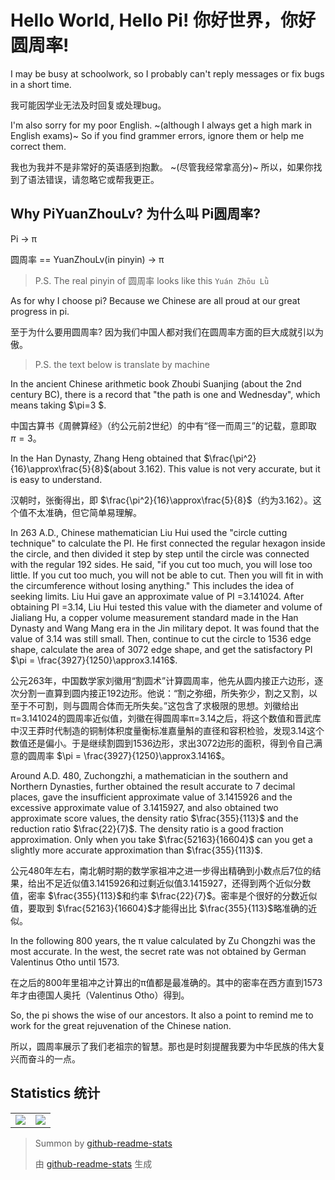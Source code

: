# Hello World, Hello Pi! 你好世界，你好圆周率!

I may be busy at schoolwork, so I probably can't reply messages or fix bugs in a short time.

我可能因学业无法及时回复或处理bug。

I'm also sorry for my poor English. ~(although I always get a high mark in English exams)~ So if you find grammer errors, ignore them or help me correct them.

我也为我并不是非常好的英语感到抱歉。 ~(尽管我经常拿高分)~ 所以，如果你找到了语法错误，请忽略它或帮我更正。

## Why PiYuanZhouLv? 为什么叫 Pi圆周率?

Pi -> π

圆周率 == YuanZhouLv(in pinyin) -> π

> P.S. The real pinyin of 圆周率 looks like this `Yuán Zhōu Lǜ`

As for why I choose pi? Because we Chinese are all proud at our great progress in pi.

至于为什么要用圆周率? 因为我们中国人都对我们在圆周率方面的巨大成就引以为傲。

> P.S. the text below is translate by machine

In the ancient Chinese arithmetic book Zhoubi Suanjing (about the 2nd century BC), there is a record that "the path is one and Wednesday", which means taking $\pi=3 $.

中国古算书《周髀算经》（约公元前2世纪）的中有“径一而周三”的记载，意即取 $\pi=3$。

In the Han Dynasty, Zhang Heng obtained that $\frac{\pi^2}{16}\approx\frac{5}{8}$(about 3.162). This value is not very accurate, but it is easy to understand.

汉朝时，张衡得出，即 $\frac{\pi^2}{16}\approx\frac{5}{8}$（约为3.162）。这个值不太准确，但它简单易理解。

In 263 A.D., Chinese mathematician Liu Hui used the "circle cutting technique" to calculate the PI. He first connected the regular hexagon inside the circle, and then divided it step by step until the circle was connected with the regular 192 sides. He said, "if you cut too much, you will lose too little. If you cut too much, you will not be able to cut. Then you will fit in with the circumference without losing anything." This includes the idea of seeking limits. Liu Hui gave an approximate value of PI =3.141024. After obtaining PI =3.14, Liu Hui tested this value with the diameter and volume of Jialiang Hu, a copper volume measurement standard made in the Han Dynasty and Wang Mang era in the Jin military depot. It was found that the value of 3.14 was still small. Then, continue to cut the circle to 1536 edge shape, calculate the area of 3072 edge shape, and get the satisfactory PI $\pi = \frac{3927}{1250}\approx3.1416$.

公元263年，中国数学家刘徽用“割圆术”计算圆周率，他先从圆内接正六边形，逐次分割一直算到圆内接正192边形。他说：“割之弥细，所失弥少，割之又割，以至于不可割，则与圆周合体而无所失矣。”这包含了求极限的思想。刘徽给出π=3.141024的圆周率近似值，刘徽在得圆周率π=3.14之后，将这个数值和晋武库中汉王莽时代制造的铜制体积度量衡标准嘉量斛的直径和容积检验，发现3.14这个数值还是偏小。于是继续割圆到1536边形，求出3072边形的面积，得到令自己满意的圆周率 $\pi = \frac{3927}{1250}\approx3.1416$。

Around A.D. 480, Zuchongzhi, a mathematician in the southern and Northern Dynasties, further obtained the result accurate to 7 decimal places, gave the insufficient approximate value of 3.1415926 and the excessive approximate value of 3.1415927, and also obtained two approximate score values, the density ratio $\frac{355}{113}$ and the reduction ratio $\frac{22}{7}$. The density ratio is a good fraction approximation. Only when you take $\frac{52163}{16604}$ can you get a slightly more accurate approximation than $\frac{355}{113}$.

公元480年左右，南北朝时期的数学家祖冲之进一步得出精确到小数点后7位的结果，给出不足近似值3.1415926和过剩近似值3.1415927，还得到两个近似分数值，密率 $\frac{355}{113}$和约率 $\frac{22}{7}$。密率是个很好的分数近似值，要取到 $\frac{52163}{16604}$才能得出比 $\frac{355}{113}$略准确的近似。 

In the following 800 years, the π value calculated by Zu Chongzhi was the most accurate. In the west, the secret rate was not obtained by German Valentinus Otho until 1573.

在之后的800年里祖冲之计算出的π值都是最准确的。其中的密率在西方直到1573年才由德国人奥托（Valentinus Otho）得到。

So, the pi shows the wise of our ancestors. It also a point to remind me to work for the great rejuvenation of the Chinese nation.

所以，圆周率展示了我们老祖宗的智慧。那也是时刻提醒我要为中华民族的伟大复兴而奋斗的一点。

## Statistics 统计

<table align="center" width="100%" vaglin="middle">
  <tr>
    <td>
      <img src="https://github-readme-stats.vercel.app/api?username=PiYuanZhouLv&show_icons=true&locale=cn&theme=shades-of-purple">
    </td>
    <td>
      <img src="https://github-readme-stats.vercel.app/api/top-langs/?username=PiYuanZhouLv&locale=cn&theme=shades-of-purple">
    </td>
  </tr>
</table>

> Summon by [github-readme-stats](https://github.com/anuraghazra/github-readme-stats)
> 
> 由 [github-readme-stats](https://github.com/anuraghazra/github-readme-stats) 生成
<!--
## Some repo 一些仓库

<table align="center" vaglin="middle">
  <tr>
    <td>
      <a href="https://github.com/PiYuanZhouLv/Brainfuck">
        <img src="https://github-readme-stats.vercel.app/api/pin/?username=PiYuanZhouLv&repo=Brainfuck&theme=shades-of-purple">
      </a>
      <br/>
      <center> Finished 已完成 </center>
    </td>
    <td>
      <a href="https://github.com/PiYuanZhouLv/Enigma">
        <img src="https://github-readme-stats.vercel.app/api/pin/?username=PiYuanZhouLv&repo=Enigma&theme=shades-of-purple">
      </a>
      <br/>
      <center> Finished 已完成 </center>
    </td>
  </tr>
  <tr>
    <td>
      <a href="https://github.com/PiYuanZhouLv/SuiJiChouHao">
        <img src="https://github-readme-stats.vercel.app/api/pin/?username=PiYuanZhouLv&repo=SuiJiChouHao&theme=shades-of-purple">
      </a>
      <br/>
      <center> Making New Version 正在制作新版本 </center>
    </td>
    <td>
      <a href="https://github.com/PiYuanZhouLv/Unusual">
        <img src="https://github-readme-stats.vercel.app/api/pin/?username=PiYuanZhouLv&repo=Unusual&theme=shades-of-purple">
      </a>
      <br/>
      <center> Making First Version 正在制作第一个版本 </center>
    </td>
  </tr>
  <tr>
    <td>
      <a href="https://github.com/PiYuanZhouLv/ZhongKaoDaoJiShi">
        <img src="https://github-readme-stats.vercel.app/api/pin/?username=PiYuanZhouLv&repo=ZhongKaoDaoJiShi&theme=shades-of-purple">
      </a>
      <br/>
      <center> Nearly Finished 几乎完成 </center>
    </td>
    <td>
      <a href="https://github.com/PiYuanZhouLv/Danger-Chat">
        <img src="https://github-readme-stats.vercel.app/api/pin/?username=PiYuanZhouLv&repo=Danger-Chat&theme=shades-of-purple">
      </a>
      <br/>
      <center> Paused Project 暂停项目 </center>
    </td>
  </tr>
  <tr>
    <td>
      <a href="#">
        <img src="https://github-readme-stats.vercel.app/api/pin/?username=PiYuanZhouLv&repo=Coming-Soon&theme=shades-of-purple">
      </a>
      <br/>
      <center> Coming Soon 即将到来 </center>
    </td>
    <td>
      <a href="#">
        <img src="https://github-readme-stats.vercel.app/api/pin/?username=PiYuanZhouLv&repo=Coming-Soon&theme=shades-of-purple">
      </a>
      <br/>
      <center> Coming Soon 即将到来 </center>
    </td>
  </tr>
</table>
-->
